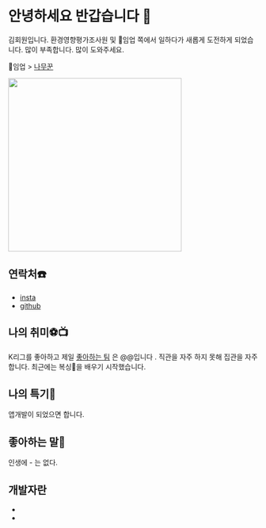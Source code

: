 # 안녕하세요 반갑습니다 👋

김회원입니다. 환경영향평가조사원 및 🌳임업 쪽에서 일하다가 새롭게 도전하게 되었습니다.
많이 부족합니다. 많이 도와주세요.

🌳임업 > [나무꾼](https://ko.dict.naver.com/#/entry/koko/e866094466834a4895c929aac5a13dce) 

<img width="350" src="https://github.com/wonzzang1/wonzzang1/assets/144765882/7806d474-3b68-4474-9e79-d33ada382929"/>

## 연락처☎️

* [insta](https://www.instagram.com/hm_son7/)
* [github](https://github.com/wonzzang1/wonzzang1/edit/main/README.md)
  
## 나의 취미⚽📺 #

K리그를 좋아하고 제일 [좋아하는 팀](https://hyundai-motorsfc.com) 은 @@입니다 .
직관을 자주 하지 못해 집관을 자주합니다.
최근에는 복싱🥊을 배우기 시작했습니다.

## 나의 특기📱

앱개발이 되었으면 합니다.

## 좋아하는 말🐎

인생에 - 는 없다.

## 개발자란

*
*





<!--
**wonzzang1/wonzzang1** is a ✨ _special_ ✨ repository because its `README.md` (this file) appears on your GitHub profile.

Here are some ideas to get you started:

- 🔭 I’m currently working on ...
- 🌱 I’m currently learning ...
- 👯 I’m looking to collaborate on ...
- 🤔 I’m looking for help with ...
- 💬 Ask me about ...
- 📫 How to reach me: ...
- 😄 Pronouns: ...
- ⚡ Fun fact: ...
-->
